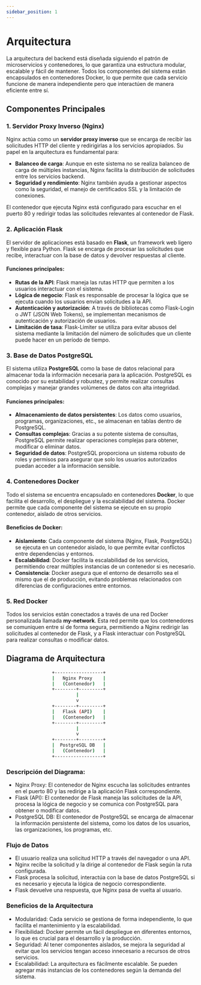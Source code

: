 ```yaml
---
sidebar_position: 1
---
```


# Arquitectura

La arquitectura del backend está diseñada siguiendo el patrón de microservicios y contenedores, lo que garantiza una estructura modular, escalable y fácil de mantener. Todos los componentes del sistema están encapsulados en contenedores Docker, lo que permite que cada servicio funcione de manera independiente pero que interactúen de manera eficiente entre sí.

## Componentes Principales

### 1. **Servidor Proxy Inverso (Nginx)**

Nginx actúa como un **servidor proxy inverso** que se encarga de recibir las solicitudes HTTP del cliente y redirigirlas a los servicios apropiados. Su papel en la arquitectura es fundamental para:
- **Balanceo de carga**: Aunque en este sistema no se realiza balanceo de carga de múltiples instancias, Nginx facilita la distribución de solicitudes entre los servicios backend.
- **Seguridad y rendimiento**: Nginx también ayuda a gestionar aspectos como la seguridad, el manejo de certificados SSL y la limitación de conexiones.

El contenedor que ejecuta Nginx está configurado para escuchar en el puerto 80 y redirigir todas las solicitudes relevantes al contenedor de Flask.

### 2. **Aplicación Flask**

El servidor de aplicaciones está basado en **Flask**, un framework web ligero y flexible para Python. Flask se encarga de procesar las solicitudes que recibe, interactuar con la base de datos y devolver respuestas al cliente. 

#### Funciones principales:
- **Rutas de la API**: Flask maneja las rutas HTTP que permiten a los usuarios interactuar con el sistema.
- **Lógica de negocio**: Flask es responsable de procesar la lógica que se ejecuta cuando los usuarios envían solicitudes a la API.
- **Autenticación y autorización**: A través de bibliotecas como Flask-Login o JWT (JSON Web Tokens), se implementan mecanismos de autenticación y autorización de usuarios.
- **Limitación de tasa**: Flask-Limiter se utiliza para evitar abusos del sistema mediante la limitación del número de solicitudes que un cliente puede hacer en un período de tiempo.

### 3. **Base de Datos PostgreSQL**

El sistema utiliza **PostgreSQL** como la base de datos relacional para almacenar toda la información necesaria para la aplicación. PostgreSQL es conocido por su estabilidad y robustez, y permite realizar consultas complejas y manejar grandes volúmenes de datos con alta integridad.

#### Funciones principales:
- **Almacenamiento de datos persistentes**: Los datos como usuarios, programas, organizaciones, etc., se almacenan en tablas dentro de PostgreSQL.
- **Consultas complejas**: Gracias a su potente sistema de consultas, PostgreSQL permite realizar operaciones complejas para obtener, modificar o eliminar datos.
- **Seguridad de datos**: PostgreSQL proporciona un sistema robusto de roles y permisos para asegurar que solo los usuarios autorizados puedan acceder a la información sensible.

### 4. **Contenedores Docker**

Todo el sistema se encuentra encapsulado en contenedores **Docker**, lo que facilita el desarrollo, el despliegue y la escalabilidad del sistema. Docker permite que cada componente del sistema se ejecute en su propio contenedor, aislado de otros servicios.

#### Beneficios de Docker:
- **Aislamiento**: Cada componente del sistema (Nginx, Flask, PostgreSQL) se ejecuta en un contenedor aislado, lo que permite evitar conflictos entre dependencias y entornos.
- **Escalabilidad**: Docker facilita la escalabilidad de los servicios, permitiendo crear múltiples instancias de un contenedor si es necesario.
- **Consistencia**: Docker asegura que el entorno de desarrollo sea el mismo que el de producción, evitando problemas relacionados con diferencias de configuraciones entre entornos.

### 5. **Red Docker**

Todos los servicios están conectados a través de una red Docker personalizada llamada **my-network**. Esta red permite que los contenedores se comuniquen entre sí de forma segura, permitiendo a Nginx redirigir las solicitudes al contenedor de Flask, y a Flask interactuar con PostgreSQL para realizar consultas o modificar datos.

## Diagrama de Arquitectura

```bash
                 +------------------+
                 |   Nginx Proxy    |
                 |   (Contenedor)   |
                 +--------+---------+
                          | 
                          v 
                 +--------+---------+
                 |   Flask (API)    |
                 |   (Contenedor)   |
                 +--------+---------+
                          | 
                          v
                 +--------+---------+
                 |  PostgreSQL DB   |
                 |   (Contenedor)   |
                 +------------------+
```
### Descripción del Diagrama:

* Nginx Proxy: El contenedor de Nginx escucha las solicitudes entrantes en el puerto 80 y las redirige a la aplicación Flask correspondiente.
* Flask (API): El contenedor de Flask maneja las solicitudes de la API, procesa la lógica de negocio y se comunica con PostgreSQL para obtener o modificar datos.
* PostgreSQL DB: El contenedor de PostgreSQL se encarga de almacenar la información persistente del sistema, como los datos de los usuarios, las organizaciones, los programas, etc.

### Flujo de Datos

* El usuario realiza una solicitud HTTP a través del navegador o una API.
* Nginx recibe la solicitud y la dirige al contenedor de Flask según la ruta configurada.
* Flask procesa la solicitud, interactúa con la base de datos PostgreSQL si es necesario y ejecuta la lógica de negocio correspondiente.
* Flask devuelve una respuesta, que Nginx pasa de vuelta al usuario.

### Beneficios de la Arquitectura

* Modularidad: Cada servicio se gestiona de forma independiente, lo que facilita el mantenimiento y la escalabilidad.
* Flexibilidad: Docker permite un fácil despliegue en diferentes entornos, lo que es crucial para el desarrollo y la producción.
* Seguridad: Al tener componentes aislados, se mejora la seguridad al evitar que los servicios tengan acceso innecesario a recursos de otros servicios.
* Escalabilidad: La arquitectura es fácilmente escalable. Se pueden agregar más instancias de los contenedores según la demanda del sistema.